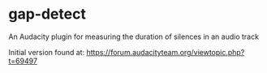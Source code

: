 # gap-detect

An Audacity plugin for measuring the duration of silences in an audio track

Initial version found at:
https://forum.audacityteam.org/viewtopic.php?t=69497
